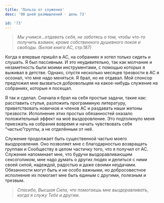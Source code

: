 ```yaml
---
title: 'Польза от служения'
desc: '90 дней размышлений - день 73'

id: '73'
---
```


> _Мы учимся…отдавать себя, не заботясь о том, чтобы что-то получить взамен,
> кроме собственного душевного покоя и свободы. (Белая книга АС, стр.187)_

Когда я впервые пришёл в АС, на собраниях я хотел только сидеть и слушать. Я
был пассивным. И это неудивительно, так как молчание и незаметность были моими
инструментами, с помощью которых я выживал в детстве. Однако, спустя несколько
месяцев трезвости в АС я осознал, что мне надо меняться. Я брал, но не
отдавал. Мой спонсор предложил мне вызваться добровольцем на какое-нибудь
служение на собраниях, которые я посещал.

Я так и сделал. Сначала я брал на себя простые задачи, такие как: расставить
стулья, разложить программную литературу, приветствовать новичков и членов АС
и раздавать наши жетоны трезвости. Исполнение этих простых обязанностей
оказало положительный эффект на моё выздоровление. Это подтолкнуло меня
приезжать на собрания вовремя и начать чувствовать себя “частью”группы, а не
отделённым от неё.

Служение продолжает быть существенной частью моего выздоровления. Оно
позволяет мне с благодарностью возвращать группам и Сообществу в целом
частичку того, что я получил от АС. Служение напоминает мне, что будучи
выздоравливающим сексоголиком, мне надо думать о других людях и делиться с
ними своей силой, надеждой, радостью и даже своими неудачами. Обязанности
могут быть и не особо важными, но добросовестное исполнение их помогает мне
быть единым с другими, полезным и трезвым.

> _Спасибо, Высшая Сила, что помогаешь мне выздоравливать, когда я служу Тебе
> и другим._
